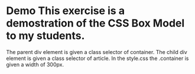 # Demo This exercise is a demostration of the CSS Box Model to my students. 

The parent div element is given a class selector of container. 
The child div element is given a class selector of article.
In the style.css the .container is given a width of 300px.
